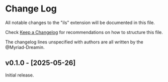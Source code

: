 # Change Log

All notable changes to the "ils" extension will be documented in this file.

Check [Keep a Changelog](http://keepachangelog.com/) for recommendations on how to structure this file.

The changelog lines unspecified with authors are all written by the @Myriad-Dreamin.

## v0.1.0 - [2025-05-26]

Initial release.
